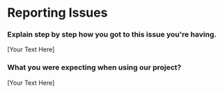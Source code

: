 # Reporting Issues

### Explain step by step how you got to this issue you're having.
[Your Text Here]

### What you were expecting when using our project?
[Your Text Here]
